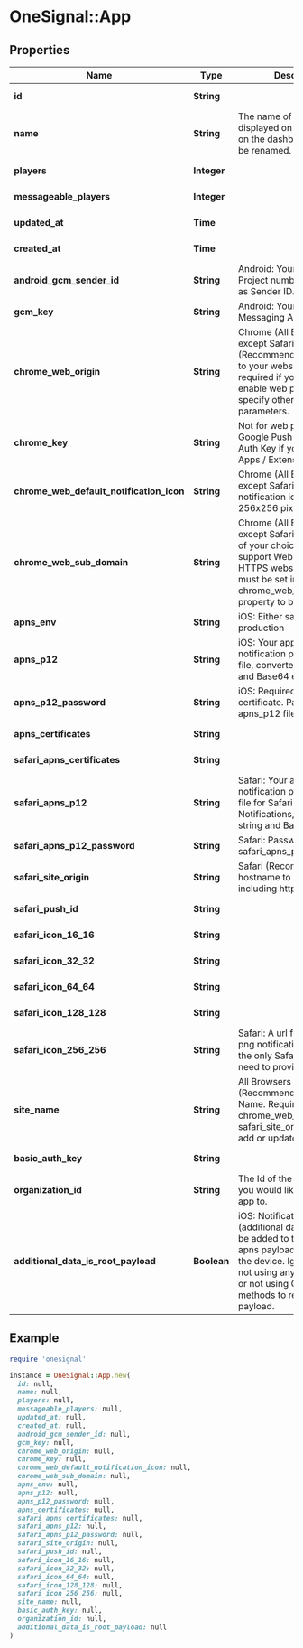 # OneSignal::App

## Properties

| Name | Type | Description | Notes |
| ---- | ---- | ----------- | ----- |
| **id** | **String** |  | [optional][readonly] |
| **name** | **String** | The name of your app, as displayed on your apps list on the dashboard.  This can be renamed. | [optional] |
| **players** | **Integer** |  | [optional][readonly] |
| **messageable_players** | **Integer** |  | [optional][readonly] |
| **updated_at** | **Time** |  | [optional][readonly] |
| **created_at** | **Time** |  | [optional][readonly] |
| **android_gcm_sender_id** | **String** | Android: Your Google Project number.  Also known as Sender ID. | [optional] |
| **gcm_key** | **String** | Android: Your Google Push Messaging Auth Key | [optional] |
| **chrome_web_origin** | **String** | Chrome (All Browsers except Safari) (Recommended): The URL to your website.  This field is required if you wish to enable web push and specify other web push parameters. | [optional] |
| **chrome_key** | **String** | Not for web push.  Your Google Push Messaging Auth Key if you use Chrome Apps / Extensions. | [optional] |
| **chrome_web_default_notification_icon** | **String** | Chrome (All Browsers except Safari): Your default notification icon. Should be 256x256 pixels, min 80x80. | [optional] |
| **chrome_web_sub_domain** | **String** | Chrome (All Browsers except Safari): A subdomain of your choice in order to support Web Push on non-HTTPS websites. This field must be set in order for the chrome_web_gcm_sender_id property to be processed. | [optional] |
| **apns_env** | **String** | iOS: Either sandbox or production | [optional] |
| **apns_p12** | **String** | iOS: Your apple push notification p12 certificate file, converted to a string and Base64 encoded. | [optional] |
| **apns_p12_password** | **String** | iOS: Required if using p12 certificate.  Password for the apns_p12 file. | [optional] |
| **apns_certificates** | **String** |  | [optional][readonly] |
| **safari_apns_certificates** | **String** |  | [optional][readonly] |
| **safari_apns_p12** | **String** | Safari: Your apple push notification p12 certificate file for Safari Push Notifications, converted to a string and Base64 encoded. | [optional] |
| **safari_apns_p12_password** | **String** | Safari: Password for safari_apns_p12 file | [optional] |
| **safari_site_origin** | **String** | Safari (Recommended): The hostname to your website including http(s):// | [optional] |
| **safari_push_id** | **String** |  | [optional][readonly] |
| **safari_icon_16_16** | **String** |  | [optional][readonly] |
| **safari_icon_32_32** | **String** |  | [optional][readonly] |
| **safari_icon_64_64** | **String** |  | [optional][readonly] |
| **safari_icon_128_128** | **String** |  | [optional][readonly] |
| **safari_icon_256_256** | **String** | Safari: A url for a 256x256 png notification icon. This is the only Safari icon URL you need to provide. | [optional] |
| **site_name** | **String** | All Browsers (Recommended): The Site Name. Requires both chrome_web_origin and safari_site_origin to be set to add or update it. | [optional] |
| **basic_auth_key** | **String** |  | [optional][readonly] |
| **organization_id** | **String** | The Id of the Organization you would like to add this app to. | [optional] |
| **additional_data_is_root_payload** | **Boolean** | iOS: Notification data (additional data) values will be added to the root of the apns payload when sent to the device.  Ignore if you&#39;re not using any other plugins, or not using OneSignal SDK methods to read the payload. | [optional] |

## Example

```ruby
require 'onesignal'

instance = OneSignal::App.new(
  id: null,
  name: null,
  players: null,
  messageable_players: null,
  updated_at: null,
  created_at: null,
  android_gcm_sender_id: null,
  gcm_key: null,
  chrome_web_origin: null,
  chrome_key: null,
  chrome_web_default_notification_icon: null,
  chrome_web_sub_domain: null,
  apns_env: null,
  apns_p12: null,
  apns_p12_password: null,
  apns_certificates: null,
  safari_apns_certificates: null,
  safari_apns_p12: null,
  safari_apns_p12_password: null,
  safari_site_origin: null,
  safari_push_id: null,
  safari_icon_16_16: null,
  safari_icon_32_32: null,
  safari_icon_64_64: null,
  safari_icon_128_128: null,
  safari_icon_256_256: null,
  site_name: null,
  basic_auth_key: null,
  organization_id: null,
  additional_data_is_root_payload: null
)
```

